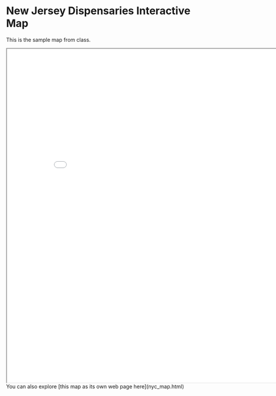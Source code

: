 # New Jersey Dispensaries Interactive Map
This is the sample map from class.
<iframe src='nyc_map.html' width = '855' height = '905' ></iframe>
You can also explore [this map as its own web page here](nyc_map.html)
